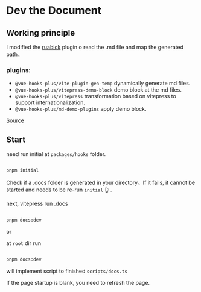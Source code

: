 # Dev the Document

## Working principle

I modified the [ruabick](https://github.com/dewfall123/ruabick) plugin o read the .md file and map the generated path。

### plugins:

- `@vue-hooks-plus/vite-plugin-gen-temp` dynamically generate md files.
- `@vue-hooks-plus/vitepress-demo-block` demo block at the md files.
- `@vue-hooks-plus/vitepress` transformation based on vitepress to support internationalization.
- `@vue-hooks-plus/md-demo-plugins` apply demo block.

[Source](https://github.com/InhiblabCore/plugins)

## Start

need run initial at `packages/hooks` folder.

```bash

pnpm initial

```

Check if a .docs folder is generated in your directory。If it fails, it cannot be started and needs to be re-run `initial` 👆 .

next, vitepress run .docs

```bash

pnpm docs:dev

```

or

at `root` dir run

```bash

pnpm docs:dev

```

will implement script to finished `scripts/docs.ts`

If the page startup is blank, you need to refresh the page.
